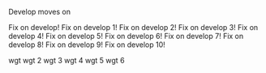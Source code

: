 Develop moves on

Fix on develop!
Fix on develop 1!
Fix on develop 2!
Fix on develop 3!
Fix on develop 4!
Fix on develop 5!
Fix on develop 6!
Fix on develop 7!
Fix on develop 8!
Fix on develop 9!
Fix on develop 10!

wgt
wgt 2
wgt 3
wgt 4
wgt 5
wgt 6
